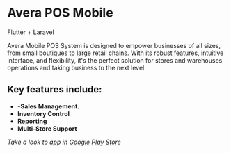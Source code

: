 # Avera POS Mobile

Flutter + Laravel

Avera Mobile POS System is designed to empower businesses of all sizes, from small boutiques to
large retail chains. With its robust features, intuitive interface, and flexibility, it's the
perfect solution for stores and warehouses operations and taking business to the next level.

## Key features include:

- **-Sales Management.**
- **Inventory Control**
- **Reporting**
- **Multi-Store Support**

_Take a look to app
in [Google Play Store](https://play.google.com/store/apps/details?id=tj.avera.posmobile)_